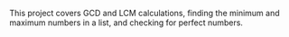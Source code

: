This project covers GCD and LCM calculations, finding the minimum and maximum numbers in a list, and checking for perfect numbers.